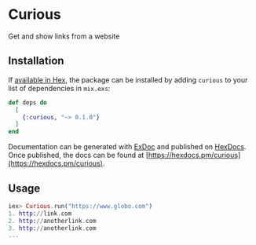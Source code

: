 # Curious

Get and show links from a website

## Installation

If [available in Hex](https://hex.pm/docs/publish), the package can be installed
by adding `curious` to your list of dependencies in `mix.exs`:

```elixir
def deps do
  [
    {:curious, "~> 0.1.0"}
  ]
end
```

Documentation can be generated with [ExDoc](https://github.com/elixir-lang/ex_doc)
and published on [HexDocs](https://hexdocs.pm). Once published, the docs can
be found at [https://hexdocs.pm/curious](https://hexdocs.pm/curious).


## Usage

```elixir
iex> Curious.run("https://www.globo.com")
1. http://link.com
2. http://anotherlink.com
3. http://anotherlink.com
...
```
